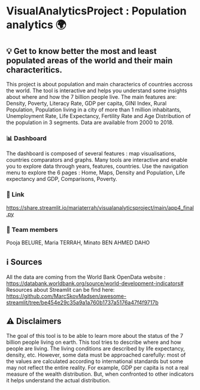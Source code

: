 # VisualAnalyticsProject : Population analytics :earth_africa:
## :bulb: Get to know better the most and least populated areas of the world and their main characteritics.
This project is about population and main characterics of countries accross the world. The tool is interactive and helps you understand some insights about where and how the 7 billion people live. The main features are: Density, Poverty, Literacy Rate, GDP per capita, GINI Index, Rural Population, Population living in a city of more than 1 million inhabitants, Unemployment Rate, Life Expectancy, Fertility Rate and Age  Distribution of the population in 3 segments. Data are available from 2000 to 2018.
### :bar_chart: Dashboard 
The dashboard is composed of several features : map visualisations, countries comparators and graphs. Many tools are interactive and enable you to explore data through years, features, countries. Use the navigation menu to explore the 6 pages : Home, Maps, Density and Population, Life expectancy and GDP, Comparisons, Poverty.
### :link: Link
https://share.streamlit.io/mariaterrah/visualanalyticsproject/main/app4_final.py
### :two_women_holding_hands: Team members
Pooja BELURE,
Maria TERRAH,
Minato BEN AHMED DAHO
## :information_source: Sources
All the data are coming from the World Bank OpenData website :
https://databank.worldbank.org/source/world-development-indicators#
Resources about Streamlit can be find here:
https://github.com/MarcSkovMadsen/awesome-streamlit/tree/be454e29c35a9a1a760b1737a5176a47f4f9717b

## :warning: Disclaimers 
The goal of this tool is to be able to learn more about the status of the 7 billion people living on earth. This tool tries to describe where and how people are living. The living conditions are described by life expectancy, density, etc. However, some data must be approached carefully: most of the values are calculated according to international standards but some may not reflect the entire reality. For example, GDP per capita is not a real measure of the wealth distribution. But, when confronted to other indicators it helps understand the actual distribution.
